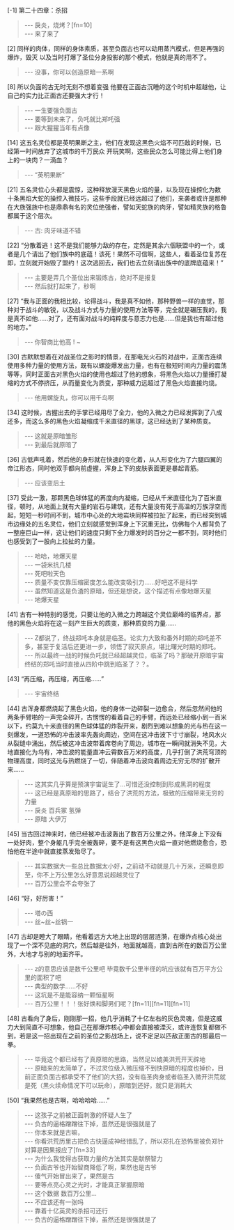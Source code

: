
[-1] 第二十四章：杀招
>--- 戾炎，烧烤？[fn=10]<br>
>--- 来了来了<br>

[2] 同样的肉体，同样的身体素质，甚至负面古也可以动用蒸汽模式，但是再强的爆炸，毁灭 以及当时打爆了圣位分身投影的那个模式，他就是真的用不了。
>--- 没事，你可以创造原暗一系啊<br>

[8] 所以负面的古无时无刻不想着变强 他要在正面古沉睡的这个时机中超越他，让自己的实力比正面古还要强大才行！
>--- 一生要强负面古<br>
>--- 要等到未来了，负吒就比郑吒强<br>
>--- 跟大猩猩当年有点像<br>

[14] 这五名灵位都是英明果断之主，他们在发现这黑色火焰不可匹敌的时候，已经第一时间放弃了这城市的千万民众 开玩笑啊，这些民众怎么可能比得上他们身上的一块肉？一滴血？
>--- “英明果断”<br>

[21] 五名灵位心头都是震惊，这种释放漫天黑色火焰的量，以及现在操控化为数十条黑焰大蛇的操控入微技巧，这些手段就已经远超过了他们，来袭者或许是那种在大族强族中也是鼎鼎有名的灵位绝强者，譬如天蛇族的肉牙，譬如精灵族的格鲁都属于这个层次。
>--- 古: 肉牙味道不错<br>

[22] “分散着逃！这不是我们能够力敌的存在，定然是其余六個联盟中的一个，或者是几个请出了他们族中的底蕴！该死！果然不可信啊，这些人，看着圣位复苏在即，立刻就开始毁了盟约！这次逃回去，我们也去立刻请出族中的底牌底蕴来！”
>--- 主要是弄几个圣位出来锻炼古，绝对不是报复<br>
>--- 然后就打起来了，秒啊<br>

[27] “我与正面的我相比较，论得战斗，我是真不如他，那种野兽一样的直觉，那种对于战斗的敏锐，以及战斗方式与力量的使用方法等等，完全就是碾压我的，我是真不如他……对了，还有面对战斗的纯粹度与意志力也是……但是我也有超过他的地方。”
>--- 你智商比他高 ! ~<br>

[30] 古默默想着在对战圣位之影时的情景，在那电光火石的对战中，正面古连续使用多种力量的使用方法，既有以螺旋爆发出力量，也有在极短时间内力量的震荡等等，同时正面古对黑色火焰的使用也超过了他的想象，将黑色火焰以力量捶打凝缩的方式不停挤压，从而量变化为质变，那种威力远超过了黑色火焰直接灼烧。
>--- 他用螺旋丸，你可以用千鸟啊<br>

[34] 这时候，古握出去的手掌已经用尽了全力，他的入微之力已经发挥到了八成还多，而这么多的黑色火焰凝缩成千米直径的黑球，这已经达到了某种质变。
>--- 这就是原暗雏形<br>
>--- 到最后就原暗了<br>

[36] 古低声吼着，然后他的身形就在快速的变化着，从人形变化为了六腿四翼的帝江形态，同时他双手都向前虚握，浑身上下的皮肤表面更是暴起青筋。
>--- 应该变后土<br>

[37] 受此一激，那颗黑色球体猛的再度向内凝缩，已经从千米直径化为了百米直径，顿时，从地面上就有大量的岩石与建筑，还有大量没有死于高温的万族浮空而起，短短一秒时间不到，城市中心处的大地岩块同样被拉扯了起来，而已经突到城市边缘处的五名灵位，他们立刻就感觉到浑身上下沉重无比，仿佛每个人都背负了一整座巨山一样，这让他们的速度只剩下全力爆发时的百分之一都不到，同时他们也感受到了一股向上拉扯的力量。
>--- 哈哈，地爆天星<br>
>--- 一袋米抗几楼<br>
>--- 死吧啦天色<br>
>--- 质量不变仅靠压缩密度怎么能改变吸引力……好吧这不是科学<br>
>--- 虽然知道这是负渣的原暗，但还是想说，这个描述有点像地爆天星<br>
>--- 地爆天星<br>

[41] 古有一种特别的感觉，只要让他的入微之力跨越这个灵位巅峰的临界点，那他的黑色火焰将在这一刻产生巨大的质变，那种质变的力量……
>--- Z都说了，终战郑吒本身就是临圣。论实力大致和番外时期的郑吒差不多，甚至于复活后还更进一步，领悟了寂灭原点，堪比曙光时期的郑吒。<br>
>--- 所以最终一战的时候负吒就已经超越灵位，临圣了吗？那破开原暗宇宙终结的郑吒当时直接从四阶中跳到临圣了？？。<br>

[43] “再压缩，再压缩，再压缩……”
>--- 宇宙终结<br>

[44] 古浑身都燃烧起了黑色火焰，他的身体一边碎裂一边愈合，然后忽然间他的两条手臂啪的一声完全碎开，古愣愣的看着自己的手臂，而远处已经缩小到一百米以下，约莫九十米直径的黑色球体猛的炸裂开来，剧烈到难以想象的光与热在这一刻爆发，一道恐怖的冲击波率先轰向周边，空间在这冲击波下寸寸崩裂，地风水火从裂缝中涌出，然后被这冲击波带着席卷向了周边，城市在一瞬间就消失不见，大地直接化为乌有，冲击波的能量直冲云霄数百万米的高度，几乎打倒了洪荒穹顶的物理高度，同时这光与热燃烧了一切，伴随着冲击波向着周边无穷无尽的扩散开来……
>--- 这其实几乎算是预演宇宙诞生了…可惜还没控制到形成黑洞的程度<br>
>--- 这已经是真原暗的思路了，结合了洪荒的方法，极致的压缩带来无穷的力量<br>
>--- 戾炎 百兵冢 氢弹<br>
>--- 原暗 大伊万<br>

[45] 当古回过神来时，他已经被冲击波轰出了数百万公里之外，他浑身上下没有一处好肉，整个身躯几乎完全被轰碎，要不是有这黑色火焰一直对他燃烧愈合，恐怕他在半途中就直接蒸发殆尽了。
>--- 其实数据大一些总比数据太小好，之前动不动就是几十万米，还瞬息即至，你不上万公里怎么好意思说超越灵位了<br>
>--- 百万公里会不会夸张了<br>

[46] “好，好厉害！”
>--- 塔の西<br>
>--- 丝~丝~丝锅一<br>

[47] 古却是瞪大了眼睛，他看着远方大地上出现的层层涟漪，在爆炸点核心处出现了一个深不见底的洞穴，然后越是往外，地面就越高，直到古所在的数百万公里外，大地才与别的地面齐平。
>--- z的意思应该是数千公里吧 毕竟数千公里半径的坑应该就有百万平方公里的面积了吧<br>
>--- 典型的数学……不好<br>
>--- 这坑是不是能容纳一颗恒星啊<br>
>--- 百万公里！！！张好焕和脚男们呢？[fn=11][fn=11][fn=11]<br>

[48] 古看向了身后，刚刚那一招，他几乎消耗了十亿左右的灰色灵魂，但是这威力大到简直不可想象，他自己在那爆炸核心中都会直接被湮灭，或许连恢复都做不到，若是这一招出现在之前的圣位之影战场上，说不定足以匹敌正面古的那最后一拳。
>--- 毕竟这个都已经有了真原暗的思路，当然足以媲美洪荒开天辟地<br>
>--- 原暗来的太简单了，不过灵位级入微压缩不到快原暗的程度也掉价，目前正面负面古都承受不了他们的大招，没有临圣肉身或者临圣入微开洪荒就是死（黑火续命情况下可以玩命），原暗到还好，就只是消耗大<br>

[50] “我果然也是古啊，哈哈哈哈……”
>--- 这孩子之前被正面刺激的怀疑人生了<br>
>--- 负古的逼格蹭蹭往下掉，虽然还是很强就是了<br>
>--- 你本来就是古嘛，<br>
>--- 你看洪荒历里古把负古快逼成神经错乱了，所以郑扎在恐怖里被负郑针对算是因果报应了[fn=33]<br>
>--- 为什么我觉得古获取力量的方法其实是献祭智力<br>
>--- 负面古爷也开始智商降低了啊，果然也是古爷<br>
>--- 傻气开始冒出来了，果然是古<br>
>--- 要等点亮心灵之光时，才能真正掌握原暗<br>
>--- 这个数据 数百万公里…<br>
>--- 不应该还有一张吗<br>
>--- 靠着十亿英灵的杀招可还行<br>
>--- 负古的逼格蹭蹭往下掉，虽然还是很强就是了<br>
